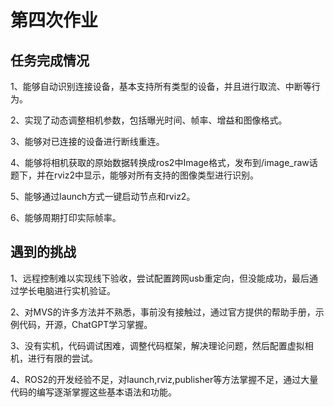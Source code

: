 # 第四次作业

## 任务完成情况

1、能够自动识别连接设备，基本支持所有类型的设备，并且进行取流、中断等行为。

2、实现了动态调整相机参数，包括曝光时间、帧率、增益和图像格式。

3、能够对已连接的设备进行断线重连。

4、能够将相机获取的原始数据转换成ros2中Image格式，发布到/image_raw话题下，并在rviz2中显示，能够对所有支持的图像类型进行识别。

5、能够通过launch方式一键启动节点和rviz2。

6、能够周期打印实际帧率。

## 遇到的挑战

1、远程控制难以实现线下验收，尝试配置跨网usb重定向，但没能成功，最后通过学长电脑进行实机验证。

2、对MVS的许多方法并不熟悉，事前没有接触过，通过官方提供的帮助手册，示例代码，开源，ChatGPT学习掌握。

3、没有实机，代码调试困难，调整代码框架，解决理论问题，然后配置虚拟相机，进行有限的尝试。

4、ROS2的开发经验不足，对launch,rviz,publisher等方法掌握不足，通过大量代码的编写逐渐掌握这些基本语法和功能。
